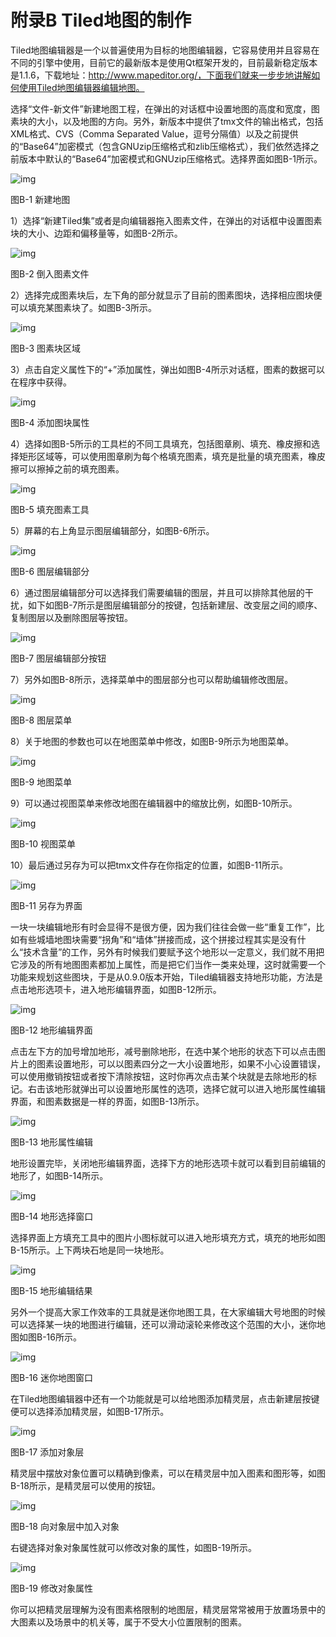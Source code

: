 # 附录B Tiled地图的制作

Tiled地图编辑器是一个以普遍使用为目标的地图编辑器，它容易使用并且容易在不同的引擎中使用，目前它的最新版本是使用Qt框架开发的，目前最新稳定版本是1.1.6，下载地址：http://www.mapeditor.org/，下面我们就来一步步地讲解如何使用Tiled地图编辑器编辑地图。

选择“文件-新文件”新建地图工程，在弹出的对话框中设置地图的高度和宽度，图素块的大小，以及地图的方向。另外，新版本中提供了tmx文件的输出格式，包括XML格式、CVS（Comma Separated Value，逗号分隔值）以及之前提供的“Base64”加密模式（包含GNUzip压缩格式和zlib压缩格式），我们依然选择之前版本中默认的“Base64”加密模式和GNUzip压缩格式。选择界面如图B-1所示。

![img](https://gitee.com/nlpleaf/PicGo/raw/master/20200707161919.jpg)

图B-1 新建地图

1）选择“新建Tiled集”或者是向编辑器拖入图素文件，在弹出的对话框中设置图素块的大小、边距和偏移量等，如图B-2所示。

![img](https://gitee.com/nlpleaf/PicGo/raw/master/20200707161920.jpg)

图B-2 倒入图素文件

2）选择完成图素块后，左下角的部分就显示了目前的图素图块，选择相应图块便可以填充某图素块了。如图B-3所示。

![img](https://gitee.com/nlpleaf/PicGo/raw/master/20200707161921.jpg)

图B-3 图素块区域

3）点击自定义属性下的“+”添加属性，弹出如图B-4所示对话框，图素的数据可以在程序中获得。

![img](https://gitee.com/nlpleaf/PicGo/raw/master/20200707161922.jpg)

图B-4 添加图块属性

4）选择如图B-5所示的工具栏的不同工具填充，包括图章刷、填充、橡皮擦和选择矩形区域等，可以使用图章刷为每个格填充图素，填充是批量的填充图素，橡皮擦可以擦掉之前的填充图素。

![img](https://gitee.com/nlpleaf/PicGo/raw/master/20200707161923.jpg)

图B-5 填充图素工具

5）屏幕的右上角显示图层编辑部分，如图B-6所示。

![img](https://gitee.com/nlpleaf/PicGo/raw/master/20200707161924.jpg)

图B-6 图层编辑部分

6）通过图层编辑部分可以选择我们需要编辑的图层，并且可以排除其他层的干扰，如下如图B-7所示是图层编辑部分的按键，包括新建层、改变层之间的顺序、复制图层以及删除图层等按钮。

![img](https://gitee.com/nlpleaf/PicGo/raw/master/20200707161925.jpg)

图B-7 图层编辑部分按钮

7）另外如图B-8所示，选择菜单中的图层部分也可以帮助编辑修改图层。

![img](https://gitee.com/nlpleaf/PicGo/raw/master/20200707161926.jpg)

图B-8 图层菜单

8）关于地图的参数也可以在地图菜单中修改，如图B-9所示为地图菜单。

![img](https://gitee.com/nlpleaf/PicGo/raw/master/20200707161927.jpg)

图B-9 地图菜单

9）可以通过视图菜单来修改地图在编辑器中的缩放比例，如图B-10所示。

![img](https://gitee.com/nlpleaf/PicGo/raw/master/20200707161928.jpg)

图B-10 视图菜单

10）最后通过另存为可以把tmx文件存在你指定的位置，如图B-11所示。

![img](https://gitee.com/nlpleaf/PicGo/raw/master/20200707161929.jpg)

图B-11 另存为界面

一块一块编辑地形有时会显得不是很方便，因为我们往往会做一些“重复工作”，比如有些城墙地图块需要“拐角”和“墙体”拼接而成，这个拼接过程其实是没有什么“技术含量”的工作，另外有时候我们要赋予这个地形以一定意义，我们就不用把它涉及的所有地图图素都加上属性，而是把它们当作一类来处理，这时就需要一个功能来规划这些图块，于是从0.9.0版本开始，Tiled编辑器支持地形功能，方法是点击地形选项卡，进入地形编辑界面，如图B-12所示。

![img](https://gitee.com/nlpleaf/PicGo/raw/master/20200707161930.jpg)

图B-12 地形编辑界面

点击左下方的加号增加地形，减号删除地形，在选中某个地形的状态下可以点击图片上的图素设置地形，可以以图素四分之一大小设置地形，如果不小心设置错误，可以使用撤销按钮或者按下清除按钮，这时你再次点击某个块就是去除地形的标记。右击该地形就弹出可以设置地形属性的选项，选择它就可以进入地形属性编辑界面，和图素数据是一样的界面，如图B-13所示。

![img](https://gitee.com/nlpleaf/PicGo/raw/master/20200707161931.jpg)

图B-13 地形属性编辑

地形设置完毕，关闭地形编辑界面，选择下方的地形选项卡就可以看到目前编辑的地形了，如图B-14所示。

![img](https://gitee.com/nlpleaf/PicGo/raw/master/20200707161932.jpg)

图B-14 地形选择窗口

选择界面上方填充工具中的图片小图标就可以进入地形填充方式，填充的地形如图B-15所示。上下两块石地是同一块地形。

![img](https://gitee.com/nlpleaf/PicGo/raw/master/20200707161933.jpg)

图B-15 地形编辑结果

另外一个提高大家工作效率的工具就是迷你地图工具，在大家编辑大号地图的时候可以选择某一块的地图进行编辑，还可以滑动滚轮来修改这个范围的大小，迷你地图如图B-16所示。

![img](https://gitee.com/nlpleaf/PicGo/raw/master/20200707161934.jpg)

图B-16 迷你地图窗口

在Tiled地图编辑器中还有一个功能就是可以给地图添加精灵层，点击新建层按键便可以选择添加精灵层，如图B-17所示。

![img](https://gitee.com/nlpleaf/PicGo/raw/master/20200707161935.jpg)

图B-17 添加对象层

精灵层中摆放对象位置可以精确到像素，可以在精灵层中加入图素和图形等，如图B-18所示，是精灵层可以使用的按钮。

![img](https://gitee.com/nlpleaf/PicGo/raw/master/20200707161936.jpg)

图B-18 向对象层中加入对象

右键选择对象对象属性就可以修改对象的属性，如图B-19所示。

![img](https://gitee.com/nlpleaf/PicGo/raw/master/20200707161937.jpg)

图B-19 修改对象属性

你可以把精灵层理解为没有图素格限制的地图层，精灵层常常被用于放置场景中的大图素以及场景中的机关等，属于不受大小位置限制的图素。
